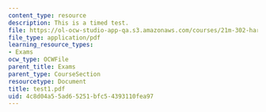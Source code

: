 ```yaml
---
content_type: resource
description: This is a timed test.
file: https://ol-ocw-studio-app-qa.s3.amazonaws.com/courses/21m-302-harmony-and-counterpoint-ii-spring-2005/4c8d04a55ad65251bfc54393110fea97_test1.pdf
file_type: application/pdf
learning_resource_types:
- Exams
ocw_type: OCWFile
parent_title: Exams
parent_type: CourseSection
resourcetype: Document
title: test1.pdf
uid: 4c8d04a5-5ad6-5251-bfc5-4393110fea97
---
```

